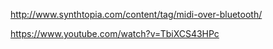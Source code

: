 http://www.synthtopia.com/content/tag/midi-over-bluetooth/

https://www.youtube.com/watch?v=TbiXCS43HPc
